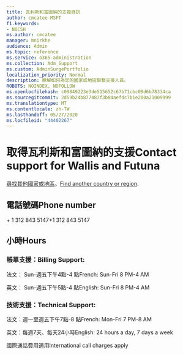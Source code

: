 ```yaml
---
title: 瓦利斯和富圖納的支援資訊
author: cmcatee-MSFT
f1.keywords:
- NOCSH
ms.author: cmcatee
manager: mnirkhe
audience: Admin
ms.topic: reference
ms.service: o365-administration
ms.collection: Adm_Support
ms.custom: AdminSurgePortfolio
localization_priority: Normal
description: 瞭解如何為您的國家或地區聯繫支援人員。
ROBOTS: NOINDEX, NOFOLLOW
ms.openlocfilehash: c09849223e3de515652c67b71cbc09d6b78334ca
ms.sourcegitcommit: 2d59b24b877487f3b84aefdc7b1e200a21009999
ms.translationtype: MT
ms.contentlocale: zh-TW
ms.lasthandoff: 05/27/2020
ms.locfileid: "44402267"
---
```

# <a name="contact-support-for-wallis-and-futuna"></a><span data-ttu-id="f1a29-103">取得瓦利斯和富圖納的支援</span><span class="sxs-lookup"><span data-stu-id="f1a29-103">Contact support for Wallis and Futuna</span></span>

<span data-ttu-id="f1a29-104">[尋找其他國家或地區](../contact-support-for-business-products.md)。</span><span class="sxs-lookup"><span data-stu-id="f1a29-104">[Find another country or region](../contact-support-for-business-products.md).</span></span>

## <a name="phone-number"></a><span data-ttu-id="f1a29-105">電話號碼</span><span class="sxs-lookup"><span data-stu-id="f1a29-105">Phone number</span></span>
<span data-ttu-id="f1a29-106">+ 1 312 843 5147</span><span class="sxs-lookup"><span data-stu-id="f1a29-106">+1 312 843 5147</span></span>

## <a name="hours"></a><span data-ttu-id="f1a29-107">小時</span><span class="sxs-lookup"><span data-stu-id="f1a29-107">Hours</span></span>
### <a name="billing-support"></a><span data-ttu-id="f1a29-108">帳單支援：</span><span class="sxs-lookup"><span data-stu-id="f1a29-108">Billing Support:</span></span>

<span data-ttu-id="f1a29-109">法文： Sun-週五下午4點-4 點</span><span class="sxs-lookup"><span data-stu-id="f1a29-109">French: Sun-Fri 8 PM-4 AM</span></span>

<span data-ttu-id="f1a29-110">英文： Sun-週五下午5點-4 點</span><span class="sxs-lookup"><span data-stu-id="f1a29-110">English: Sun-Fri 8 PM-4 AM</span></span>

### <a name="technical-support"></a><span data-ttu-id="f1a29-111">技術支援：</span><span class="sxs-lookup"><span data-stu-id="f1a29-111">Technical Support:</span></span>

<span data-ttu-id="f1a29-112">法文：週一至週五下午7點-8 點</span><span class="sxs-lookup"><span data-stu-id="f1a29-112">French: Mon-Fri 7 PM-8 AM</span></span>

<span data-ttu-id="f1a29-113">英文：每週7天、每天24小時</span><span class="sxs-lookup"><span data-stu-id="f1a29-113">English: 24 hours a day, 7 days a week</span></span>

<span data-ttu-id="f1a29-114">國際通話費用適用</span><span class="sxs-lookup"><span data-stu-id="f1a29-114">International call charges apply</span></span>
